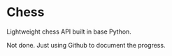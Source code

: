 # Chess

Lightweight chess API built in base Python.

Not done. Just using Github to document the progress.